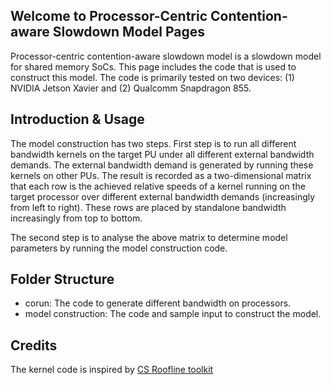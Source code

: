## Welcome to Processor-Centric Contention-aware Slowdown Model Pages
 
Processor-centric contention-aware slowdown model is a slowdown model for shared memory SoCs. This page includes the code that is used to construct this model. The code is primarily tested on two devices: (1) NVIDIA Jetson Xavier and (2) Qualcomm Snapdragon 855. 

## Introduction & Usage
 
The model construction has two steps. First step is to run all different bandwidth kernels on the target PU under all different external bandwidth demands. The external bandwidth demand is generated by running these kernels on other PUs. The result is recorded as a two-dimensional matrix that each row is the achieved relative speeds of a kernel running on the target processor over different external bandwidth demands (increasingly from left to right). These rows are placed by standalone bandwidth increasingly from top to bottom.
 
The second step is to analyse the above matrix to determine model parameters by running the model construction code.

## Folder Structure 

* corun: The code to generate different bandwidth on processors. 
* model construction: The code and sample input to construct the model.
 
## Credits
 
The kernel code is inspired by [CS Roofline toolkit](https://bitbucket.org/berkeleylab/cs-roofline-toolkit)
